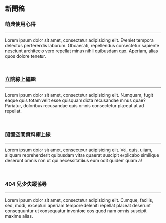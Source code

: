 ## 新聞稿

### 萌典使用心得

----

Lorem ipsum dolor sit amet, consectetur adipisicing elit. Eveniet tempora delectus perferendis laborum. Obcaecati, repellendus consectetur sapiente nesciunt architecto vero repellat minus nihil quibusdam quo. Aperiam, alias quos dolore tenetur.

<br/>

### 立院線上編輯

------

Lorem ipsum dolor sit amet, consectetur adipisicing elit. Numquam, fugit eaque quis totam velit esse quisquam dicta recusandae minus quae? Pariatur, doloribus recusandae quis omnis consectetur placeat at ad repellat.

<br/>

### 閒置空間資料庫上線

----

Lorem ipsum dolor sit amet, consectetur adipisicing elit. Vel, quis, ullam, aliquam reprehenderit quibusdam vitae quaerat suscipit explicabo similique deserunt omnis non ut qui necessitatibus eum odit quidem quam a!

<br/>

### 404 兒少失蹤協尋

-----

Lorem ipsum dolor sit amet, consectetur adipisicing elit. Cumque, facilis, sed, modi, excepturi aperiam tempore deleniti repellat placeat deserunt consequuntur ut consequatur inventore eos quod nam omnis suscipit maxime alias.